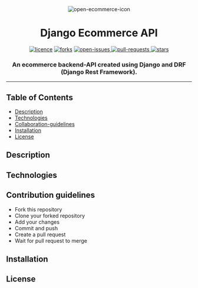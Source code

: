 <div align="center">
    <img alt="open-ecommerce-icon" src="https://user-images.githubusercontent.com/95884253/230792706-7a04c550-7eeb-4524-8244-cede6394abbc.png">
</div>

<div align="center">
  <h1>Django Ecommerce API</h1>
</div>
<div align="center">
        <a href="#"><img alt="licence" src="https://img.shields.io/github/license/open-ecommerce-api/backend?style=plastic" ></a>
        <a href="#"><img alt="forks" src="https://img.shields.io/github/forks/open-ecommerce-api/backend?style=plastic&color=yellow" ></a>
        <a href="https://github.com/open-ecommerce-api/backend/issues">
            <img alt="open-issues" src="https://img.shields.io/github/issues/open-ecommerce-api/backend?style=plastic&color=blue" >
        </a>
        <a href="https://github.com/open-ecommerce-api/backend/pulls">
            <img alt="pull-requests" src="https://img.shields.io/github/issues-pr/open-ecommerce-api/backend?color=success&style=plastic" >
        </a>
        <a href="#"><img alt="stars" src="https://img.shields.io/github/stars/open-ecommerce-api/backend?style=social" ></a>
</div>

<div align="center">
    <h3>An ecommerce backend-API created using Django and DRF (Django Rest Framework). </h3>
    <hr>

</div>

## Table of Contents

- [Description](#description)
- [Technologies](#technologies)
- [Collaboration-guidelines](#contribution-guidelines)
- [Installation](#installation)
- [License](#license)

## Description

## Technologies

## Contribution guidelines

- Fork this repository
- Clone your forked repository
- Add your changes
- Commit and push
- Create a pull request
- Wait for pull request to merge

## Installation

## License
